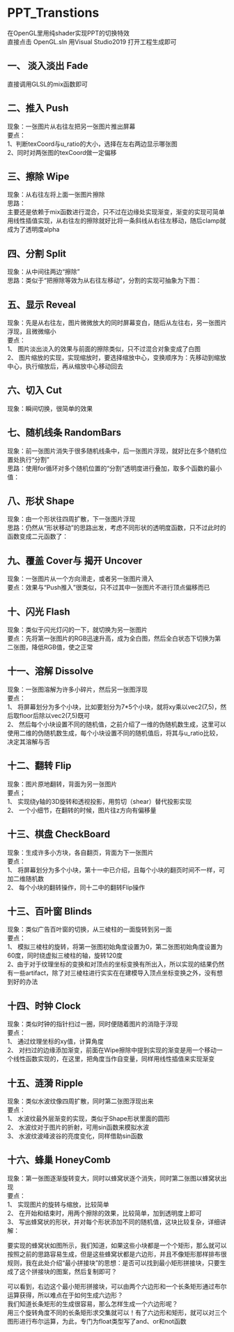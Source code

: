 # PPT_Transtions
在OpenGL里用纯shader实现PPT的切换特效  
直接点击 OpenGL.sln 用Visual Studio2019 打开工程生成即可

## 一、 淡入淡出 Fade
直接调用GLSL的mix函数即可

## 二、推入 Push
现象：一张图片从右往左把另一张图片推出屏幕  
要点：  
1、判断texCoord与u_ratio的大小，选择在左右两边显示哪张图  
2、同时对两张图的texCoord做一定偏移

## 三、擦除 Wipe
现象：从右往左将上面一张图片擦除  
思路：  
主要还是依赖于mix函数进行混合，只不过在边缘处实现渐变，渐变的实现可简单用线性插值实现，从右往左的擦除就好比将一条斜线从右往左移动，随后clamp就成为了透明度alpha  

## 四、分割 Split
现象：从中间往两边“擦除”  
思路：类似于“把擦除等效为从右往左移动”，分割的实现可抽象为下图：  
 
## 五、显示 Reveal  
现象：先是从右往左，图片微微放大的同时屏幕变白，随后从左往右，另一张图片浮现，且微微缩小  
要点：  
1、	图片淡出淡入的效果与前面的擦除类似，只不过混合对象变成了白图  
2、	图片缩放的实现，实现缩放时，要选择缩放中心，变换顺序为：先移动到缩放中心，执行缩放后，再从缩放中心移动回去  

## 六、切入 Cut
现象：瞬间切换，很简单的效果  

## 七、随机线条 RandomBars  
现象：前一张图片消失于很多随机线条中，后一张图片浮现，就好比在多个随机位置处执行“分割”  
思路：使用for循环对多个随机位置的“分割”透明度进行叠加，取多个函数的最小值：  

## 八、形状 Shape
现象：由一个形状往四周扩散，下一张图片浮现  
思路：仍然从“形状移动”的思路出发，考虑不同形状的透明度函数，只不过此时的函数变成二元函数了：  

## 九、覆盖 Cover与 揭开 Uncover 
现象：一张图片从一个方向滑走，或者另一张图片滑入  
要点：效果与“Push推入”很类似，只不过其中一张图片不进行顶点偏移而已  

## 十、闪光 Flash  
现象：类似于闪光灯闪的一下，就切换为另一张图片  
要点：先将第一张图片的RGB迅速升高，成为全白图，然后全白状态下切换为第二张图，降低RGB值，使之正常  
  
## 十一、溶解 Dissolve
现象：一张图溶解为许多小碎片，然后另一张图浮现  
要点：  
1、	将屏幕划分为多个小块，比如要划分为7*5个小块，就将xy乘以vec2(7,5)，然后取floor后除以vec2(7,5)既可  
2、	然后每个小块设置不同的随机值，之前介绍了一维的伪随机数生成，这里可以使用二维的伪随机数生成，每个小块设置不同的随机值后，将其与u_ratio比较，决定其溶解与否  

## 十二、翻转 Flip
现象：图片原地翻转，背面为另一张图片  
要点；  
1、	实现绕y轴的3D旋转和透视投影，用剪切（shear）替代投影实现  
2、	一个小细节，在翻转的时候，图片往z方向有偏移量  

## 十三、棋盘 CheckBoard
现象：生成许多小方块，各自翻页，背面为下一张图片  
要点：  
1、	将屏幕划分为多个小块，第十一中已介绍，且每个小块的翻页时间不一样，可加二维随机数  
2、	每个小块的翻转操作，同十二中的翻转Flip操作  

## 十三、百叶窗 Blinds
现象：类似广告百叶窗的切换，从三棱柱的一面旋转到另一面  
要点：  
1、	模拟三棱柱的旋转，将第一张图初始角度设置为0，第二张图初始角度设置为60度，同时绕虚拟三棱柱的轴，旋转120度  
2、由于对于纹理坐标的变换和对顶点的坐标变换有所出入，所以实现的结果仍然有一些artifact，除了对三棱柱进行实实在在建模导入顶点坐标变换之外，没有想到好的办法  

## 十四、时钟 Clock
现象：类似时钟的指针扫过一圈，同时便随着图片的消隐于浮现  
要点：  
1、	通过纹理坐标的xy值，计算角度  
2、	对扫过的边缘添加渐变，前面在Wipe擦除中提到实现的渐变是用一个移动一个线性函数实现的，在这里，把角度当作自变量，同样用线性插值来实现渐变  
  
## 十五、涟漪 Ripple
现象：类似水波纹像四周扩散，同时第二张图浮现出来  
要点：  
1、	水波纹最外层渐变的实现，类似于Shape形状里面的圆形  
2、	水波纹对于图片的折射，可用sin函数来模拟水波  
3、	水波纹波峰波谷的亮度变化，同样借助sin函数  

## 十六、蜂巢 HoneyComb
现象：第一张图逐渐旋转变大，同时以蜂窝状逐个消失，同时第二张图以蜂窝状出现  
要点：  
1、	实现图片的旋转与缩放，比较简单  
2、	在开始和结束时，用两个擦除的效果，比较简单，加到透明度上即可  
3、	写出蜂窝状的形状，并对每个形状添加不同的随机值，这块比较复杂，详细讲解：  
 
要实现的蜂窝状如图所示，我们知道，如果这些小块都是一个个矩形，那么就可以按照之前的思路容易生成，但是这些蜂窝状都是六边形，并且不像矩形那样排布很规则，我在此处介绍“最小拼接块”的思想：是否可以找到最小矩形拼接块，只要生成了这个拼接块的图案，然后复制即可？  
 
可以看到，右边这个最小矩形拼接块，可以由两个六边形和一个长条矩形通过布尔运算获得，所以难点在于如何生成六边形？  
我们知道长条矩形的生成很容易，那么怎样生成一个六边形呢？  
用三个旋转角度不同的长条矩形求交集就可以！有了六边形和矩形，就可以对三个图形进行布尔运算，为此，专门为float类型写了and、or和not函数  

 
